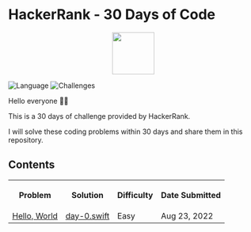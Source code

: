 # HackerRank - 30 Days of Code
<p align="center">
    <a href="https://www.hackerrank.com/ahmetenesirmak">
        <img height=85 src="https://user-images.githubusercontent.com/46414243/105733970-c9019c80-5f3a-11eb-8138-e093ea834718.jpg">
    </a>
</p>

![Language](https://img.shields.io/badge/Language-Swift-orange.svg)
![Challenges](https://img.shields.io/badge/Challenges-2_Complete-green.svg)

Hello everyone 👋🏻

This is a 30 days of challenge provided by HackerRank. 

I will solve these coding problems within 30 days and share them in this repository.

## Contents

<table style="width:100%">
  <tr>
    <th><p align="center">Problem</p></th>
    <th><p align="center">Solution</p></th>
    <th><p align="center">Difficulty</p></th>
    <th><p align="center">Date Submitted</p></th>
  </tr>
  <tr>
    <td><a align="center" href="https://www.hackerrank.com/challenges/a-very-big-sum">Hello, World</a></td>
    <td><a align="center" href="https://github.com/ahmetenesirmak/30-Days-of-Code/blob/master/day-0.swift">day-0.swift</a></td>
    <td>Easy</td>
    <td>Aug 23, 2022</td>
  </tr>
  </table>
